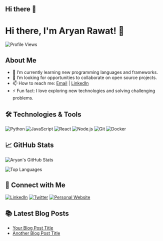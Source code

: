 ## Hi there 👋
# Hi there, I'm Aryan Rawat! 👋

![Profile Views](https://komarev.com/ghpvc/?username=aryanrawat229&color=blueviolet)

## About Me

- 🌱 I’m currently learning new programming languages and frameworks.
- 💼 I’m looking for opportunities to collaborate on open source projects.
- 📫 How to reach me: [Email](mailto:aryanrawat229@gmail.com) | [LinkedIn](www.linkedin.com/in/aryan-rawat-arsenal2004)
- ⚡ Fun fact: I love exploring new technologies and solving challenging problems.

## 🛠 Technologies & Tools

![Python](https://img.shields.io/badge/-Python-3776AB?style=flat&logo=python&logoColor=white)
![JavaScript](https://img.shields.io/badge/-JavaScript-F7DF1E?style=flat&logo=javascript&logoColor=black)
![React](https://img.shields.io/badge/-React-61DAFB?style=flat&logo=react&logoColor=black)
![Node.js](https://img.shields.io/badge/-Node.js-339933?style=flat&logo=node.js&logoColor=white)
![Git](https://img.shields.io/badge/-Git-F05032?style=flat&logo=git&logoColor=white)
![Docker](https://img.shields.io/badge/-Docker-2496ED?style=flat&logo=docker&logoColor=white)

## 📈 GitHub Stats

![Aryan's GitHub Stats](https://github-readme-stats.vercel.app/api?username=aryanrawat229&show_icons=true&theme=radical)

![Top Languages](https://github-readme-stats.vercel.app/api/top-langs/?username=aryanrawat229&layout=compact&theme=radical)

## 🔗 Connect with Me

[![LinkedIn](https://img.shields.io/badge/LinkedIn-%230077B5.svg?style=flat&logo=linkedin&logoColor=white)](https://www.linkedin.com/in/aryan-rawat-arsenal2004)
[![Twitter](https://img.shields.io/badge/Twitter-%231DA1F2.svg?style=flat&logo=twitter&logoColor=white)](https://twitter.com/your-twitter)
[![Personal Website](https://img.shields.io/badge/Website-%2312100E.svg?style=flat&logo=google-chrome&logoColor=white)](https://your-website.com)

## 📚 Latest Blog Posts

<!-- BLOG-POST-LIST:START -->
- [Your Blog Post Title](https://your-blog-link.com)
- [Another Blog Post Title](https://your-blog-link.com)
<!-- BLOG-POST-LIST:END -->
